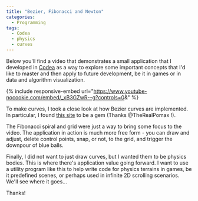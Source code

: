 ```yaml
---
title: "Bezier, Fibonacci and Newton"
categories:
  - Programming
tags:
  - Codea
  - physics
  - curves
---
```


Below you'll find a video that demonstrates a small application that I developed in [Codea](https://codea.io) as a way to explore some important concepts that I'd like to master and then apply to future development, be it in games or in data and algorithm visualization.

{% include responsive-embed url="https://www.youtube-nocookie.com/embed/_xB3GZwR--g?controls=0&amp;" %}

To make curves, I took a close look at how Bezier curves are implemented. In particular, I found [this site](https://pomax.github.io/bezierinfo/) to be a gem (Thanks @TheRealPomax !).

The Fibonacci spiral and grid were just a way to bring some focus to the video. The application in action is much more free form - you can draw and adjust, delete control points, snap, or not, to the grid, and trigger the downpour of blue balls.

Finally, I did not want to just draw curves, but I wanted them to be physics bodies. This is where there's application value going forward. I want to use a utility program like this to help write code for physics terrains in games, be it predefined scenes, or perhaps used in infinite 2D scrolling scenarios. We'll see where it goes...

Thanks!